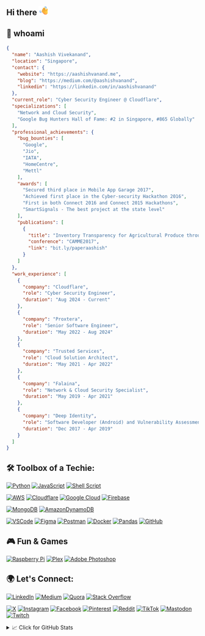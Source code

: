 ## Hi there <img src="https://raw.githubusercontent.com/aashishvanand/aashishvanand/main/images/Waving%20Hand.png" alt="Waving Hand" width="25" height="25" />

## 🌟 whoami
```json
{
  "name": "Aashish Vivekanand",
  "location": "Singapore",
  "contact": {
    "website": "https://aashishvanand.me",
    "blog": "https://medium.com/@aashishvanand",
    "linkedin": "https://linkedin.com/in/aashishvanand"
  },
  "current_role": "Cyber Security Engineer @ Cloudflare",
  "specializations": [
    "Network and Cloud Security",
    "Google Bug Hunters Hall of Fame: #2 in Singapore, #865 Globally"
  ],
  "professional_achievements": {
    "bug_bounties": [
      "Google",
      "Jio",
      "IATA",
      "HomeCentre",
      "Mettl"
    ],
    "awards": [
      "Secured third place in Mobile App Garage 2017",
      "Achieved first place in the Cyber-security Hackathon 2016",
      "First in both Connect 2016 and Connect 2015 Hackathons",
      "SmartSignals - The best project at the state level"
    ],
    "publications": [
      {
        "title": "Inventory Transparency for Agricultural Produce through IoT",
        "conference": "CAMME2017",
        "link": "bit.ly/paperaashish"
      }
    ]
  },
  "work_experience": [
    {
      "company": "Cloudflare",
      "role": "Cyber Security Engineer",
      "duration": "Aug 2024 - Current"
    },
    {
      "company": "Proxtera",
      "role": "Senior Software Engineer",
      "duration": "May 2022 - Aug 2024"
    },
    {
      "company": "Trusted Services",
      "role": "Cloud Solution Architect",
      "duration": "May 2021 - Apr 2022"
    },
    {
      "company": "Falaina",
      "role": "Network & Cloud Security Specialist",
      "duration": "May 2019 - Apr 2021"
    },
    {
      "company": "Deep Identity",
      "role": "Software Developer (Android) and Vulnerability Assessment and Penetration Tester",
      "duration": "Dec 2017 - Apr 2019"
    }
  ]
}

```

## 🛠️ Toolbox of a Techie:
[![Python](https://img.shields.io/badge/python-3670A0?style=for-the-badge&logo=python&logoColor=ffdd54)](#) [![JavaScript](https://img.shields.io/badge/javascript-323330.svg?style=for-the-badge&logo=javascript&logoColor=F7DF1E)](#) [![Shell Script](https://img.shields.io/badge/shell_script-121011.svg?style=for-the-badge&logo=gnu-bash&logoColor=white)](#)

[![AWS](https://img.shields.io/badge/AWS-FF9900.svg?style=for-the-badge&logo=amazon-aws&logoColor=white)](#) [![Cloudflare](https://img.shields.io/badge/Cloudflare-F38020?style=for-the-badge&logo=Cloudflare&logoColor=white)](#) [![Google Cloud](https://img.shields.io/badge/GoogleCloud-4285F4.svg?style=for-the-badge&logo=google-cloud&logoColor=white)](#) [![Firebase](https://img.shields.io/badge/firebase-039BE5.svg?style=for-the-badge&logo=firebase)](#)

[![MongoDB](https://img.shields.io/badge/MongoDB-4ea94b.svg?style=for-the-badge&logo=mongodb&logoColor=white)](#) [![AmazonDynamoDB](https://img.shields.io/badge/Amazon%20DynamoDB-4053D6?style=for-the-badge&logo=Amazon%20DynamoDB&logoColor=white)](#)

[![VSCode](https://img.shields.io/badge/Visual_Studio_Code-0078D4?style=for-the-badge&logo=visual%20studio%20code&logoColor=white)](#) [![Figma](https://img.shields.io/badge/figma-F24E1E.svg?style=for-the-badge&logo=figma&logoColor=white)](#) [![Postman](https://img.shields.io/badge/Postman-FF6C37?style=for-the-badge&logo=postman&logoColor=white)](#) [![Docker](https://img.shields.io/badge/docker-0db7ed.svg?style=for-the-badge&logo=docker&logoColor=white)](#) [![Pandas](https://img.shields.io/badge/pandas-150458.svg?style=for-the-badge&logo=pandas&logoColor=white)](#) [![GitHub](https://img.shields.io/badge/github-121011.svg?style=for-the-badge&logo=github&logoColor=white)](#)

## 🎮 Fun & Games
[![Raspberry Pi](https://img.shields.io/badge/-RaspberryPi-C51A4A?style=for-the-badge&logo=Raspberry-Pi)](#) [![Plex](https://img.shields.io/badge/plex-E5A00D.svg?style=for-the-badge&logo=plex&logoColor=white)](#) [![Adobe Photoshop](https://img.shields.io/badge/adobe%20photoshop-31A8FF.svg?style=for-the-badge&logo=adobe%20photoshop&logoColor=white)](#)

## 🌍 Let's Connect:
[![LinkedIn](https://img.shields.io/badge/LinkedIn-0077B5?style=for-the-badge&logo=linkedin&logoColor=white)](https://linkedin.com/in/aashishvanand) 
[![Medium](https://img.shields.io/badge/Medium-12100E?style=for-the-badge&logo=medium&logoColor=white)](https://medium.com/@aashishvanand)
[![Quora](https://img.shields.io/badge/Quora-B92B27.svg?&style=for-the-badge&logo=Quora&logoColor=white)](https://quora.com/profile/aashishvanand)
[![Stack Overflow](https://img.shields.io/badge/Stack%20Overflow-F58025?style=for-the-badge&logo=Stack%20Overflow&logoColor=white)](https://stackoverflow.com/users/5414883) 

[![X](https://img.shields.io/badge/X-black.svg?style=for-the-badge&logo=X&logoColor=white)](https://x.com/aashishvanand)
[![Instagram](https://img.shields.io/badge/Instagram-E4405F?style=for-the-badge&logo=instagram&logoColor=white)](https://instagram.com/aashishvanand) 
[![Facebook](https://img.shields.io/badge/Facebook-1877F2?style=for-the-badge&logo=facebook&logoColor=white)](https://facebook.com/aashishvanand) 
[![Pinterest](https://img.shields.io/badge/Pinterest-E60023.svg?&style=for-the-badge&logo=Pinterest&logoColor=white)](https://pinterest.com/aashishvanand)
[![Reddit](https://img.shields.io/badge/Reddit-FF4500?style=for-the-badge&logo=reddit&logoColor=white)](https://reddit.com/user/aashishvanand) 
[![TikTok](https://img.shields.io/badge/TikTok-000000?style=for-the-badge&logo=tiktok&logoColor=white)](https://tiktok.com/@aashishvanand) 
[![Mastodon](https://img.shields.io/badge/-MASTODON-2B90D9?style=for-the-badge&logo=mastodon&logoColor=white)](https://mastodon.social/@aashishvanand) 
[![Twitch](https://img.shields.io/badge/Twitch-9146FF?style=for-the-badge&logo=twitch&logoColor=white)](https://twitch.tv/aashishvanand) 


<details>
<summary> 📈 Click for GitHub Stats</summary>
<p align="center">
    <img alt = "GitHub Stats" src="https://github-readme-stats.vercel.app/api?username=aashishvanand&show_icons=true&theme=transparent&rank_icon=percentile&icon_color=fff&text_color=9f9f9f&title_color=fff&hide_border=true">
    <br>
    <br>
    <img alt = "GitHub Trophy" src="https://github-profile-trophy.vercel.app/?username=aashishvanand&no-frame=true&no-bg=true&margin-w=4&theme=darkhub&row=2&column=3"
</p>
</details>

<!--
**aashishvanand/aashishvanand** is a ✨ _special_ ✨ repository because its `README.md` (this file) appears on your GitHub profile.

Here are some ideas to get you started:

- 🔭 I’m currently working on ...
- 🌱 I’m currently learning ...
- 👯 I’m looking to collaborate on ...
- 🤔 I’m looking for help with ...
- 💬 Ask me about ...
- 📫 How to reach me: ...
- 😄 Pronouns: ...
- ⚡ Fun fact: ...
-->
